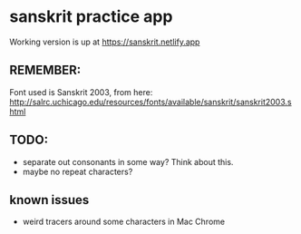 # sanskrit practice app

Working version is up at https://sanskrit.netlify.app

## REMEMBER:

Font used is Sanskrit 2003, from here: http://salrc.uchicago.edu/resources/fonts/available/sanskrit/sanskrit2003.shtml

## TODO:

- separate out consonants in some way? Think about this.
- maybe no repeat characters?

## known issues

 - weird tracers around some characters in Mac Chrome